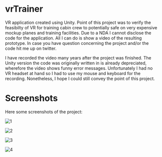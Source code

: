 # vrTrainer
VR application created using Unity. Point of this project was to verify the feasibilty of VR for training cabin crew to potentially safe on very expensive mockup planes and training facilities.
Due to a NDA I cannot disclose the code for the application. All I can do is show a video of the resulting prototype. In case you have question concerning the project and/or the code hit me up on twitter.

I have recorded the video many years after the project was finished. The Unity version the code was originally written in is already depreciated, wherefore the video shows funny error messages. Unfortunately I had no VR headset at hand so I had to use my mouse and keyboard for the recording. Nonetheless,  I hope I could still convey the point of this project.

# Screenshots
Here some screenshots of the project:


![1](https://user-images.githubusercontent.com/96864967/152716373-142de589-b76f-42d1-95fd-a719f64b2a35.png)

![2](https://user-images.githubusercontent.com/96864967/152716377-8169452e-9e20-42fd-9f53-c35ede9901b2.png)

![3](https://user-images.githubusercontent.com/96864967/152716380-c63863de-1943-47fb-a24b-7aca372c9beb.png)

![4](https://user-images.githubusercontent.com/96864967/152716381-befefcb6-7f0b-4d2c-8954-af3b22817b29.png)
